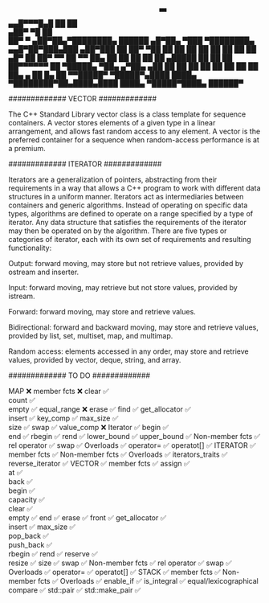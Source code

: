                                               ▄▄                                    
  ▄▄█▀▀▀█▄█                     ██            ██                                    
▄██▀     ▀█                     ██                                                  
██▀       ▀ ▄██▀██▄▀████████▄ ██████ ▄█▀██▄ ▀███ ▀████████▄   ▄▄█▀██▀███▄███ ▄██▀███
██         ██▀   ▀██ ██    ██   ██  ██   ██   ██   ██    ██  ▄█▀   ██ ██▀ ▀▀ ██   ▀▀
██▄        ██     ██ ██    ██   ██   ▄█████   ██   ██    ██  ██▀▀▀▀▀▀ ██     ▀█████▄
▀██▄     ▄▀██▄   ▄██ ██    ██   ██  ██   ██   ██   ██    ██  ██▄    ▄ ██     █▄   ██
  ▀▀█████▀  ▀█████▀▄████  ████▄ ▀████████▀██▄████▄████  ████▄ ▀█████▀████▄   ██████▀
                                                                                    
#############		VECTOR			#############

The C++ Standard Library vector class is a class template for sequence containers. A vector stores elements of a given type in a linear arrangement, and allows fast random access to any element. A vector is the preferred container for a sequence when random-access performance is at a premium.

#############		ITERATOR		#############

Iterators are a generalization of pointers, abstracting from their requirements in a way that allows a C++ program to work with different data structures in a uniform manner. Iterators act as intermediaries between containers and generic algorithms. Instead of operating on specific data types, algorithms are defined to operate on a range specified by a type of iterator. Any data structure that satisfies the requirements of the iterator may then be operated on by the algorithm. There are five types or categories of iterator, each with its own set of requirements and resulting functionality:

Output: forward moving, may store but not retrieve values, provided by ostream and inserter.

Input: forward moving, may retrieve but not store values, provided by istream.

Forward: forward moving, may store and retrieve values.

Bidirectional: forward and backward moving, may store and retrieve values, provided by list, set, multiset, map, and multimap.

Random access: elements accessed in any order, may store and retrieve values, provided by vector, deque, string, and array.

#############		TO DO			#############


MAP								❌
	member fcts				❌
		clear			✅					
		count			✅					
		empty			✅
		equal_range		❌
		erase			✅
		find			✅
		get_allocator	✅			
		insert			✅
		key_comp		✅
		max_size		✅			
		size			✅
		swap			✅
		value_comp		❌
	Iterator				✅
		begin			✅		
		end				✅
		rbegin			✅
		rend			✅
		lower_bound		✅
		upper_bound		✅
	Non-member fcts			✅
		rel operator	✅
		swap			✅
	Overloads				✅
		operator=		✅
		operatot[]		✅
ITERATOR							✅
	member fcts				✅
	Non-member fcts			✅
	Overloads				✅
	iterators_traits		✅
	reverse_iterator		✅
VECTOR								✅
	member fcts				✅
		assign			✅		
		at				✅	
		back			✅	
		begin			✅		
		capacity		✅						
		clear			✅					
		empty			✅
		end				✅
		erase			✅
		front			✅
		get_allocator	✅			
		insert			✅
		max_size		✅		
		pop_back		✅		
		push_back		✅		
		rbegin			✅
		rend			✅
		reserve			✅	
		resize			✅
		size			✅
		swap			✅
	Non-member fcts			✅
		rel operator	✅
		swap			✅
	Overloads				✅
		operator=		✅
		operatot[]		✅
STACK							✅
	member fcts			✅
	Non-member fcts		✅
	Overloads			✅
enable_if						✅
is_integral						✅
equal/lexicographical compare	✅
std::pair						✅
std::make_pair					✅
